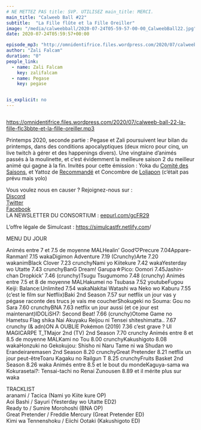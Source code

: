 ```yaml
---
# NE METTEZ PAS title: SVP. UTILISEZ main_title: MERCI.
main_title: "Calweeb Ball #22"
subtitle:  "La Fille flûte et la Fille Oreiller"
image: "/media/calweebball/2020-07-24T05-59-57-00-00_CalweebBall22.jpg"
date: 2020-07-24T05:59:57+00:00

episode_mp3: "http://omnidentifrice.files.wordpress.com/2020/07/calweeb-ball-22-la-fille-flc3bbte-et-la-fille-oreiller.mp3"
author: "Zali Falcam"
duration: "0"
people_link: 
  - name: Zali Falcam
    key: zalifalcam
  - name: Pegase
    key: pegase


is_explicit: no
---
```


<PodcastHeader/>

<!-- ECRIRE LA DESCRIPTION DE L'EPISODE SOUS CETTE LIGNE -->

<img src="https://calvinballradio.files.wordpress.com/2020/07/c22.jpg" alt="">



 
<a href="https://omnidentifrice.files.wordpress.com/2020/07/calweeb-ball-22-la-fille-flc3bbte-et-la-fille-oreiller.mp3" rel="nofollow">https://omnidentifrice.files.wordpress.com/2020/07/calweeb-ball-22-la-fille-flc3bbte-et-la-fille-oreiller.mp3</a>
 



<p>Printemps 2020, seconde partie : Pegase et Zali poursuivent leur bilan du printemps, dans des conditions apocalyptiques (deux micro pour cinq, un live twitch à gérer et des happenings divers). Une vingtaine d’animés  passés à la moulinette, et c’est évidemment la meilleure saison 2 du meilleur animé qui gagne à la fin. Invités pour cette émission : Yoka du <a href="https://forum-thalie.fr/comitedesaisons/" rel="nofollow">Comité des Saisons</a>, et Yattoz de <a href="https://twitter.com/recommande0" rel="nofollow">Recommandé</a> et Concombre de <a href="https://twitter.com/LOLJAPON?ref_src=twsrc%5Egoogle%7Ctwcamp%5Eserp%7Ctwgr%5Eauthor" rel="nofollow">Loljapon</a> (c’était pas prévu mais yolo)</p>



<p>Vous voulez nous en causer ? Rejoignez-nous sur :<br><a href="http://discordapp.com/invite/4RnA9v7" rel="nofollow">Discord</a><br><a href="https://twitter.com/Calvinball_FM?lang=fr" rel="nofollow">Twitter</a><br><a href="https://www.facebook.com/CalvinballRadio/?ref=bookmarks" rel="nofollow">Facebook</a><br>LA NEWSLETTER DU CONSORTIUM : <a href="https://exit.sc/?url=http%3A%2F%2Feepurl.com%2FgcFR29" rel="nofollow">eepurl.com/gcFR29</a></p>



<p>L’offre légale de Simulcast : <a href="https://simulcastfr.netlify.com/" rel="nofollow">https://simulcastfr.netlify.com</a>/</p>



<p>MENU DU JOUR</p>



<tr><td>Animés entre 7 et 7.5 de moyenne MAL</td></tr><tr><td>Healin’ Good♡Precure 7.04</td></tr><tr><td>Appare-Ranman! 7.15 waka</td></tr><tr><td>Digimon Adventure 7.19 (Crunchy)</td></tr><tr><td>Arte 7.20 wakanim</td></tr><tr><td>Black Clover 7.23 crunchy</td></tr><tr><td>Nami yo Kiitekure 7.42 waka</td></tr><tr><td>Yesterday wo Utatte 7.43 crunchy</td></tr><tr><td>BanG Dream! Garupa☆Pico: Oomori 7.45</td></tr><tr><td>Jashin-chan Dropkick’ 7.46 (crunchy)</td></tr><tr><td>Tsugu Tsugumomo 7.48 (crunchy)</td></tr>



<tr><td>Animés entre 7.5 et 8 de moyenne MAL</td></tr><tr><td>Hakumei no Tsubasa 7.52 youtube</td></tr><tr><td>Fugou Keiji: Balance:Unlimited 7.54 waka</td></tr><tr><td>Nakitai Watashi wa Neko wo Kaburu 7.55 (c’est le film sur Netflix)</td></tr><tr><td>Baki 2nd Season 7.57 sur netflix un jour vas y pégase raconte des trucs je vais me coucher</td></tr><tr><td>Shokugeki no Souma: Gou no Sara 7.60 crunchy</td></tr><tr><td>BNA 7.63 netflix un jour aussi (et ce jour est maintenant)</td></tr><tr><td>IDOLiSH7: Second Beat! 7.66 (crunchy)</td></tr><tr><td>Otome Game no Hametsu Flag shika Nai Akuyaku Reijou ni Tensei shiteshimatta.. 7.67 crunchy (&amp; adn)</td></tr><tr><td>ON A OUBLIE Pokémon (2019) 7.36 c’est grave ? UI MAGICARPE T_T</td></tr><tr><td>Major 2nd (TV) 2nd Season 7.70 crunchy</td></tr>



<tr><td>Animés entre 8 et 8.5 de moyenne MAL</td></tr><tr><td>Kami no Tou 8.00 crunchy</td></tr><tr><td>Kakushigoto 8.08 waka</td></tr><tr><td>Honzuki no Gekokujou: Shisho ni Naru Tame ni wa Shudan wo Erandeiraremasen 2nd Season 8.20 crunchy</td></tr><tr><td>Great Pretender 8.21 netflix un jour peut-être</td></tr><tr><td>Toaru Kagaku no Railgun T 8.25 crunchy</td></tr><tr><td>Fruits Basket 2nd Season 8.26 waka</td></tr>



<tr><td>Animés entre 8.5 et le bout du monde</td></tr><tr><td>Kaguya-sama wa Kokurasetai?: Tensai-tachi no Renai Zunousen 8.89 et il mérite plus sur waka</td></tr>



<p>TRACKLIST<br>aranami / Tacica (Nami yo Kiite kure OP)<br>Aoi Bashi / Sayuri (Yesterday wo Utatte ED2)<br>Ready to / Sumire Morohoshi (BNA OP)<br>Great Pretender / Freddie Mercury (Great Pretender ED)<br>Kimi wa Tennenshoku / Eiichi Ootaki (Kakushigoto ED)</p>


